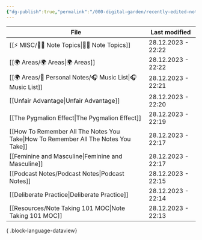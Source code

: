 ```yaml
---
{"dg-publish":true,"permalink":"/000-digital-garden/recently-edited-notes/","dgPassFrontmatter":true,"noteIcon":"3","created":"2023-12-14T09:05:52.599+05:30","updated":"2023-12-14T09:12:44.868+05:30"}
---
```


| File                                                                                  | Last modified      |
| ------------------------------------------------------------------------------------- | ------------------ |
| [[⚡ MISC/✍🏻 Note Topics\|✍🏻 Note Topics]]                                        | 28.12.2023 - 22:22 |
| [[🌍 Areas/🌍 Areas\|🌍 Areas]]                                                    | 28.12.2023 - 22:22 |
| [[🌍 Areas/📧 Personal Notes/🎧 Music List\|🎧 Music List]]                        | 28.12.2023 - 22:21 |
| [[Unfair Advantage\|Unfair Advantage]]                                             | 28.12.2023 - 22:20 |
| [[The Pygmalion Effect\|The Pygmalion Effect]]                                     | 28.12.2023 - 22:19 |
| [[How To Remember All The Notes You Take\|How To Remember All The Notes You Take]] | 28.12.2023 - 22:17 |
| [[Feminine and Masculine\|Feminine and Masculine]]                                 | 28.12.2023 - 22:17 |
| [[Podcast Notes/Podcast Notes\|Podcast Notes]]                                     | 28.12.2023 - 22:15 |
| [[Deliberate Practice\|Deliberate Practice]]                                       | 28.12.2023 - 22:14 |
| [[Resources/Note Taking 101 MOC\|Note Taking 101 MOC]]                             | 28.12.2023 - 22:13 |

{ .block-language-dataview}
